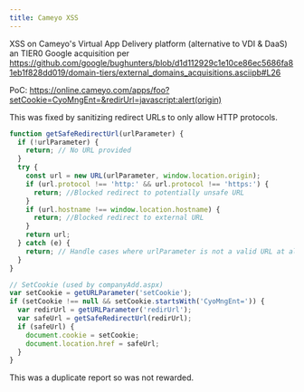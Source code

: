 ```yaml
---
title: Cameyo XSS
---
```


XSS on Cameyo's Virtual App Delivery platform (alternative to VDI & DaaS) an TIER0 Google acquisition per <https://github.com/google/bughunters/blob/d1d112929c1e10ce86ec5686fa81eb1f828dd019/domain-tiers/external_domains_acquisitions.asciipb#L26>

PoC:
<https://online.cameyo.com/apps/foo?setCookie=CyoMngEnt=&redirUrl=javascript:alert(origin)>

This was fixed by sanitizing redirect URLs to only allow HTTP protocols.

```js
function getSafeRedirectUrl(urlParameter) {
  if (!urlParameter) {
    return; // No URL provided
  }
  try {
    const url = new URL(urlParameter, window.location.origin);
    if (url.protocol !== 'http:' && url.protocol !== 'https:') {
      return; //Blocked redirect to potentially unsafe URL
    }
    if (url.hostname !== window.location.hostname) {
      return; //Blocked redirect to external URL
    }
    return url;
  } catch (e) {
    return; // Handle cases where urlParameter is not a valid URL at all
  }
}

// SetCookie (used by companyAdd.aspx)
var setCookie = getURLParameter('setCookie');
if (setCookie !== null && setCookie.startsWith('CyoMngEnt=')) {
  var redirUrl = getURLParameter('redirUrl');
  var safeUrl = getSafeRedirectUrl(redirUrl);
  if (safeUrl) {
    document.cookie = setCookie;
    document.location.href = safeUrl;
  }
}
```

This was a duplicate report so was not rewarded.
